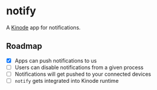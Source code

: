 # notify
A [Kinode](https://github.com/kinode-dao/kinode) app for notifications.

## Roadmap
- [x] Apps can push notifications to us
- [ ] Users can disable notifications from a given process
- [ ] Notifications will get pushed to your connected devices
- [ ] `notify` gets integrated into Kinode runtime